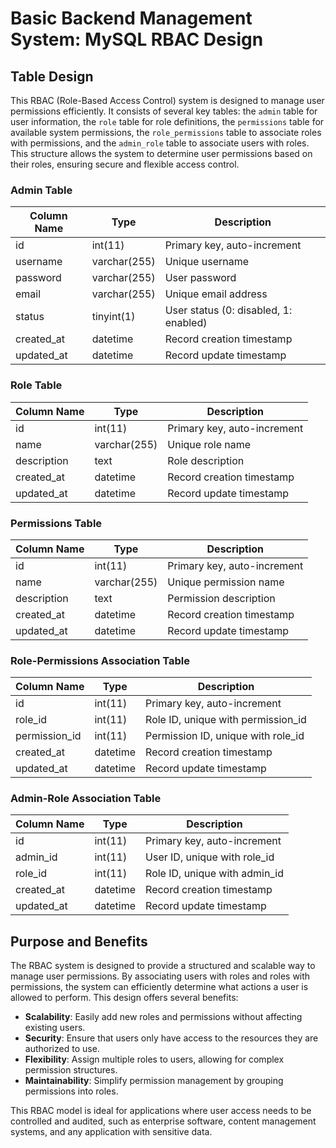 # Basic Backend Management System: MySQL RBAC Design

## Table Design

This RBAC (Role-Based Access Control) system is designed to manage user permissions efficiently. It consists of several key tables: the `admin` table for user information, the `role` table for role definitions, the `permissions` table for available system permissions, the `role_permissions` table to associate roles with permissions, and the `admin_role` table to associate users with roles. This structure allows the system to determine user permissions based on their roles, ensuring secure and flexible access control.

### Admin Table

| Column Name | Type         | Description                           |
| ----------- | ------------ | ------------------------------------- |
| id          | int(11)      | Primary key, auto-increment           |
| username    | varchar(255) | Unique username                       |
| password    | varchar(255) | User password                         |
| email       | varchar(255) | Unique email address                  |
| status      | tinyint(1)   | User status (0: disabled, 1: enabled) |
| created_at  | datetime     | Record creation timestamp             |
| updated_at  | datetime     | Record update timestamp               |

### Role Table

| Column Name | Type         | Description                 |
| ----------- | ------------ | --------------------------- |
| id          | int(11)      | Primary key, auto-increment |
| name        | varchar(255) | Unique role name            |
| description | text         | Role description            |
| created_at  | datetime     | Record creation timestamp   |
| updated_at  | datetime     | Record update timestamp     |

### Permissions Table

| Column Name | Type         | Description                 |
| ----------- | ------------ | --------------------------- |
| id          | int(11)      | Primary key, auto-increment |
| name        | varchar(255) | Unique permission name      |
| description | text         | Permission description      |
| created_at  | datetime     | Record creation timestamp   |
| updated_at  | datetime     | Record update timestamp     |

### Role-Permissions Association Table

| Column Name   | Type     | Description                        |
| ------------- | -------- | ---------------------------------- |
| id            | int(11)  | Primary key, auto-increment        |
| role_id       | int(11)  | Role ID, unique with permission_id |
| permission_id | int(11)  | Permission ID, unique with role_id |
| created_at    | datetime | Record creation timestamp          |
| updated_at    | datetime | Record update timestamp            |

### Admin-Role Association Table

| Column Name | Type     | Description                   |
| ----------- | -------- | ----------------------------- |
| id          | int(11)  | Primary key, auto-increment   |
| admin_id    | int(11)  | User ID, unique with role_id  |
| role_id     | int(11)  | Role ID, unique with admin_id |
| created_at  | datetime | Record creation timestamp     |
| updated_at  | datetime | Record update timestamp       |

## Purpose and Benefits

The RBAC system is designed to provide a structured and scalable way to manage user permissions. By associating users with roles and roles with permissions, the system can efficiently determine what actions a user is allowed to perform. This design offers several benefits:

-   **Scalability**: Easily add new roles and permissions without affecting existing users.
-   **Security**: Ensure that users only have access to the resources they are authorized to use.
-   **Flexibility**: Assign multiple roles to users, allowing for complex permission structures.
-   **Maintainability**: Simplify permission management by grouping permissions into roles.

This RBAC model is ideal for applications where user access needs to be controlled and audited, such as enterprise software, content management systems, and any application with sensitive data.
